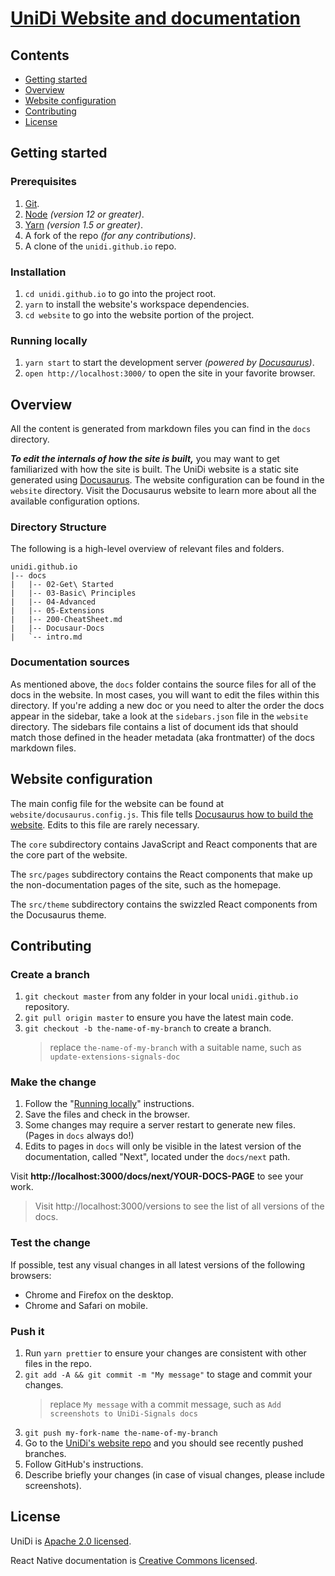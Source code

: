 # [UniDi Website and documentation](https://unidi.github.io/)

## Contents

- [Getting started](#getting-started)
- [Overview](#overview)
- [Website configuration](#website-configuration)
- [Contributing](#contributing)
- [License](#license)

## Getting started

### Prerequisites

1.  [Git](https://git-scm.com/downloads).
1.  [Node](https://nodejs.org/en/download/) _(version 12 or greater)_.
1.  [Yarn](https://yarnpkg.com/lang/en/docs/install/) _(version 1.5 or greater)_.
1.  A fork of the repo _(for any contributions)_.
1.  A clone of the `unidi.github.io` repo.

### Installation

1.  `cd unidi.github.io` to go into the project root.
1.  `yarn` to install the website's workspace dependencies.
1.  `cd website` to go into the website portion of the project.

### Running locally

1.  `yarn start` to start the development server _(powered by [Docusaurus](https://v2.docusaurus.io))_.
1.  `open http://localhost:3000/` to open the site in your favorite browser.

## Overview

All the content is generated from markdown files you can find in the `docs` directory.

**_To edit the internals of how the site is built,_** you may want to get familiarized with how the site is built. The UniDi website is a static site generated using [Docusaurus](https://v2.docusaurus.io). The website configuration can be found in the `website` directory. Visit the Docusaurus website to learn more about all the available configuration options.

### Directory Structure

The following is a high-level overview of relevant files and folders.

```
unidi.github.io
|-- docs
|   |-- 02-Get\ Started
|   |-- 03-Basic\ Principles
|   |-- 04-Advanced
|   |-- 05-Extensions
|   |-- 200-CheatSheet.md
|   |-- Docusaur-Docs
|   `-- intro.md
```

### Documentation sources

As mentioned above, the `docs` folder contains the source files for all of the docs in the website. In most cases, you will want to edit the files within this directory. If you're adding a new doc or you need to alter the order the docs appear in the sidebar, take a look at the `sidebars.json` file in the `website` directory. The sidebars file contains a list of document ids that should match those defined in the header metadata (aka frontmatter) of the docs markdown files.

## Website configuration

The main config file for the website can be found at `website/docusaurus.config.js`. This file tells [Docusaurus how to build the website](https://v2.docusaurus.io/docs/configuration). Edits to this file are rarely necessary.

The `core` subdirectory contains JavaScript and React components that are the core part of the website.

The `src/pages` subdirectory contains the React components that make up the non-documentation pages of the site, such as the homepage.

The `src/theme` subdirectory contains the swizzled React components from the Docusaurus theme.

## Contributing

### Create a branch

1.  `git checkout master` from any folder in your local `unidi.github.io` repository.
1.  `git pull origin master` to ensure you have the latest main code.
1.  `git checkout -b the-name-of-my-branch` to create a branch.
    > replace `the-name-of-my-branch` with a suitable name, such as `update-extensions-signals-doc`

### Make the change

1.  Follow the "[Running locally](#running-locally)" instructions.
1.  Save the files and check in the browser.
1.  Some changes may require a server restart to generate new files. (Pages in `docs` always do!)
1.  Edits to pages in `docs` will only be visible in the latest version of the documentation, called "Next", located under the `docs/next` path.

Visit **http://localhost:3000/docs/next/YOUR-DOCS-PAGE** to see your work.

> Visit http://localhost:3000/versions to see the list of all versions of the docs.

### Test the change

If possible, test any visual changes in all latest versions of the following browsers:

- Chrome and Firefox on the desktop.
- Chrome and Safari on mobile.

### Push it

1.  Run `yarn prettier` to ensure your changes are consistent with other files in the repo.
1.  `git add -A && git commit -m "My message"` to stage and commit your changes.
    > replace `My message` with a commit message, such as `Add screenshots to UniDi-Signals docs`
1.  `git push my-fork-name the-name-of-my-branch`
1.  Go to the [UniDi's website repo](https://github.com/UniDi/unidi.github.io) and you should see recently pushed branches.
1.  Follow GitHub's instructions.
1.  Describe briefly your changes (in case of visual changes, please include screenshots).

## License

UniDi is [Apache 2.0 licensed](./LICENSE.md).

React Native documentation is [Creative Commons licensed](./LICENSE-docs).
